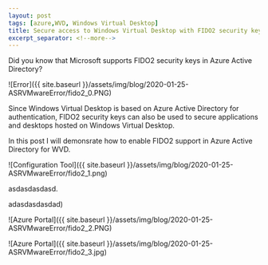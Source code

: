 ```yaml
---
layout: post
tags: [azure,WVD, Windows Virtual Desktop]
title: Secure access to Windows Virtual Desktop with FIDO2 security keys
excerpt_separator: <!--more-->
---
```

Did you know that Microsoft supports FIDO2 security keys in Azure Active Directory? 

![Error]({{ site.baseurl }}/assets/img/blog/2020-01-25-ASRVMwareError/fido2_0.PNG)

<!--more-->

Since Windows Virtual Desktop is based on Azure Active Directory for authentication, FIDO2 security keys can also be used to secure applications and desktops hosted on Windows Virtual Desktop.

In this post I will demonsrate how to enable FIDO2 support in Azure Active Directory for WVD.

![Configuration Tool]({{ site.baseurl }}/assets/img/blog/2020-01-25-ASRVMwareError/fido2_1.png)

asdasdasdasd.

adasdasdasdad)

![Azure Portal]({{ site.baseurl }}/assets/img/blog/2020-01-25-ASRVMwareError/fido2_2.PNG)

![Azure Portal]({{ site.baseurl }}/assets/img/blog/2020-01-25-ASRVMwareError/fido2_3.jpg)
